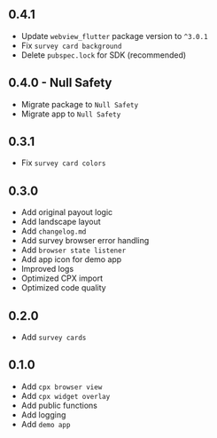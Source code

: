 ## 0.4.1

* Update `webview_flutter` package version to `^3.0.1`
* Fix `survey card background`
* Delete `pubspec.lock` for SDK (recommended)

## 0.4.0 - Null Safety

* Migrate package to `Null Safety`
* Migrate app to `Null Safety`

## 0.3.1

* Fix `survey card colors`

## 0.3.0

* Add original payout logic
* Add landscape layout
* Add `changelog.md`
* Add survey browser error handling
* Add `browser state listener`
* Add app icon for demo app
* Improved logs
* Optimized CPX import
* Optimized code quality

## 0.2.0

* Add `survey cards`

## 0.1.0

* Add `cpx browser view`
* Add `cpx widget overlay`
* Add public functions
* Add logging
* Add `demo app`